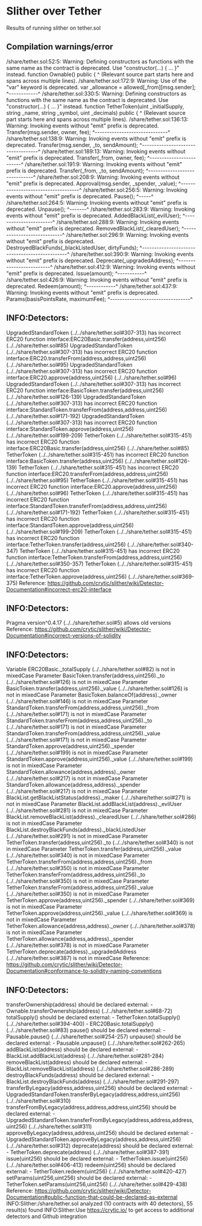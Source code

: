 # Slither over Tether
Results of running slither on tether.sol

## Compilation warnings/error
/share/tether.sol:52:5: Warning: Defining constructors as functions with the same name as the contract is deprecated. Use "constructor(...) { ... }" instead.
    function Ownable() public {
    ^ (Relevant source part starts here and spans across multiple lines).
/share/tether.sol:172:9: Warning: Use of the "var" keyword is deprecated.
        var _allowance = allowed[_from][msg.sender];
        ^------------^
/share/tether.sol:330:5: Warning: Defining constructors as functions with the same name as the contract is deprecated. Use "constructor(...) { ... }" instead.
    function TetherToken(uint _initialSupply, string _name, string _symbol, uint _decimals) public {
    ^ (Relevant source part starts here and spans across multiple lines).
/share/tether.sol:136:13: Warning: Invoking events without "emit" prefix is deprecated.
            Transfer(msg.sender, owner, fee);
            ^------------------------------^
/share/tether.sol:138:9: Warning: Invoking events without "emit" prefix is deprecated.
        Transfer(msg.sender, _to, sendAmount);
        ^-----------------------------------^
/share/tether.sol:189:13: Warning: Invoking events without "emit" prefix is deprecated.
            Transfer(_from, owner, fee);
            ^-------------------------^
/share/tether.sol:191:9: Warning: Invoking events without "emit" prefix is deprecated.
        Transfer(_from, _to, sendAmount);
        ^------------------------------^
/share/tether.sol:208:9: Warning: Invoking events without "emit" prefix is deprecated.
        Approval(msg.sender, _spender, _value);
        ^------------------------------------^
/share/tether.sol:256:5: Warning: Invoking events without "emit" prefix is deprecated.
    Pause();
    ^-----^
/share/tether.sol:264:5: Warning: Invoking events without "emit" prefix is deprecated.
    Unpause();
    ^-------^
/share/tether.sol:283:9: Warning: Invoking events without "emit" prefix is deprecated.
        AddedBlackList(_evilUser);
        ^-----------------------^
/share/tether.sol:288:9: Warning: Invoking events without "emit" prefix is deprecated.
        RemovedBlackList(_clearedUser);
        ^----------------------------^
/share/tether.sol:296:9: Warning: Invoking events without "emit" prefix is deprecated.
        DestroyedBlackFunds(_blackListedUser, dirtyFunds);
        ^-----------------------------------------------^
/share/tether.sol:390:9: Warning: Invoking events without "emit" prefix is deprecated.
        Deprecate(_upgradedAddress);
        ^-------------------------^
/share/tether.sol:412:9: Warning: Invoking events without "emit" prefix is deprecated.
        Issue(amount);
        ^-----------^
/share/tether.sol:426:9: Warning: Invoking events without "emit" prefix is deprecated.
        Redeem(amount);
        ^------------^
/share/tether.sol:437:9: Warning: Invoking events without "emit" prefix is deprecated.
        Params(basisPointsRate, maximumFee);
        ^---------------------------------^

## INFO:Detectors:
UpgradedStandardToken (../../share/tether.sol#307-313) has incorrect ERC20 function interface:ERC20Basic.transfer(address,uint256) (../../share/tether.sol#85)
UpgradedStandardToken (../../share/tether.sol#307-313) has incorrect ERC20 function interface:ERC20.transferFrom(address,address,uint256) (../../share/tether.sol#95)
UpgradedStandardToken (../../share/tether.sol#307-313) has incorrect ERC20 function interface:ERC20.approve(address,uint256) (../../share/tether.sol#96)
UpgradedStandardToken (../../share/tether.sol#307-313) has incorrect ERC20 function interface:BasicToken.transfer(address,uint256) (../../share/tether.sol#126-139)
UpgradedStandardToken (../../share/tether.sol#307-313) has incorrect ERC20 function interface:StandardToken.transferFrom(address,address,uint256) (../../share/tether.sol#171-192)
UpgradedStandardToken (../../share/tether.sol#307-313) has incorrect ERC20 function interface:StandardToken.approve(address,uint256) (../../share/tether.sol#199-209)
TetherToken (../../share/tether.sol#315-451) has incorrect ERC20 function interface:ERC20Basic.transfer(address,uint256) (../../share/tether.sol#85)
TetherToken (../../share/tether.sol#315-451) has incorrect ERC20 function interface:BasicToken.transfer(address,uint256) (../../share/tether.sol#126-139)
TetherToken (../../share/tether.sol#315-451) has incorrect ERC20 function interface:ERC20.transferFrom(address,address,uint256) (../../share/tether.sol#95)
TetherToken (../../share/tether.sol#315-451) has incorrect ERC20 function interface:ERC20.approve(address,uint256) (../../share/tether.sol#96)
TetherToken (../../share/tether.sol#315-451) has incorrect ERC20 function interface:StandardToken.transferFrom(address,address,uint256) (../../share/tether.sol#171-192)
TetherToken (../../share/tether.sol#315-451) has incorrect ERC20 function interface:StandardToken.approve(address,uint256) (../../share/tether.sol#199-209)
TetherToken (../../share/tether.sol#315-451) has incorrect ERC20 function interface:TetherToken.transfer(address,uint256) (../../share/tether.sol#340-347)
TetherToken (../../share/tether.sol#315-451) has incorrect ERC20 function interface:TetherToken.transferFrom(address,address,uint256) (../../share/tether.sol#350-357)
TetherToken (../../share/tether.sol#315-451) has incorrect ERC20 function interface:TetherToken.approve(address,uint256) (../../share/tether.sol#369-375)
Reference: https://github.com/crytic/slither/wiki/Detector-Documentation#incorrect-erc20-interface
## INFO:Detectors:
Pragma version^0.4.17 (../../share/tether.sol#5) allows old versions
Reference: https://github.com/crytic/slither/wiki/Detector-Documentation#incorrect-versions-of-solidity
## INFO:Detectors:
Variable ERC20Basic._totalSupply (../../share/tether.sol#82) is not in mixedCase
Parameter BasicToken.transfer(address,uint256)._to (../../share/tether.sol#126) is not in mixedCase
Parameter BasicToken.transfer(address,uint256)._value (../../share/tether.sol#126) is not in mixedCase
Parameter BasicToken.balanceOf(address)._owner (../../share/tether.sol#146) is not in mixedCase
Parameter StandardToken.transferFrom(address,address,uint256)._from (../../share/tether.sol#171) is not in mixedCase
Parameter StandardToken.transferFrom(address,address,uint256)._to (../../share/tether.sol#171) is not in mixedCase
Parameter StandardToken.transferFrom(address,address,uint256)._value (../../share/tether.sol#171) is not in mixedCase
Parameter StandardToken.approve(address,uint256)._spender (../../share/tether.sol#199) is not in mixedCase
Parameter StandardToken.approve(address,uint256)._value (../../share/tether.sol#199) is not in mixedCase
Parameter StandardToken.allowance(address,address)._owner (../../share/tether.sol#217) is not in mixedCase
Parameter StandardToken.allowance(address,address)._spender (../../share/tether.sol#217) is not in mixedCase
Parameter BlackList.getBlackListStatus(address)._maker (../../share/tether.sol#271) is not in mixedCase
Parameter BlackList.addBlackList(address)._evilUser (../../share/tether.sol#281) is not in mixedCase
Parameter BlackList.removeBlackList(address)._clearedUser (../../share/tether.sol#286) is not in mixedCase
Parameter BlackList.destroyBlackFunds(address)._blackListedUser (../../share/tether.sol#291) is not in mixedCase
Parameter TetherToken.transfer(address,uint256)._to (../../share/tether.sol#340) is not in mixedCase
Parameter TetherToken.transfer(address,uint256)._value (../../share/tether.sol#340) is not in mixedCase
Parameter TetherToken.transferFrom(address,address,uint256)._from (../../share/tether.sol#350) is not in mixedCase
Parameter TetherToken.transferFrom(address,address,uint256)._to (../../share/tether.sol#350) is not in mixedCase
Parameter TetherToken.transferFrom(address,address,uint256)._value (../../share/tether.sol#350) is not in mixedCase
Parameter TetherToken.approve(address,uint256)._spender (../../share/tether.sol#369) is not in mixedCase
Parameter TetherToken.approve(address,uint256)._value (../../share/tether.sol#369) is not in mixedCase
Parameter TetherToken.allowance(address,address)._owner (../../share/tether.sol#378) is not in mixedCase
Parameter TetherToken.allowance(address,address)._spender (../../share/tether.sol#378) is not in mixedCase
Parameter TetherToken.deprecate(address)._upgradedAddress (../../share/tether.sol#387) is not in mixedCase
Reference: https://github.com/crytic/slither/wiki/Detector-Documentation#conformance-to-solidity-naming-conventions
## INFO:Detectors:
transferOwnership(address) should be declared external:
	- Ownable.transferOwnership(address) (../../share/tether.sol#68-72)
totalSupply() should be declared external:
	- TetherToken.totalSupply() (../../share/tether.sol#394-400)
	- ERC20Basic.totalSupply() (../../share/tether.sol#83)
pause() should be declared external:
	- Pausable.pause() (../../share/tether.sol#254-257)
unpause() should be declared external:
	- Pausable.unpause() (../../share/tether.sol#262-265)
addBlackList(address) should be declared external:
	- BlackList.addBlackList(address) (../../share/tether.sol#281-284)
removeBlackList(address) should be declared external:
	- BlackList.removeBlackList(address) (../../share/tether.sol#286-289)
destroyBlackFunds(address) should be declared external:
	- BlackList.destroyBlackFunds(address) (../../share/tether.sol#291-297)
transferByLegacy(address,address,uint256) should be declared external:
	- UpgradedStandardToken.transferByLegacy(address,address,uint256) (../../share/tether.sol#310)
transferFromByLegacy(address,address,address,uint256) should be declared external:
	- UpgradedStandardToken.transferFromByLegacy(address,address,address,uint256) (../../share/tether.sol#311)
approveByLegacy(address,address,uint256) should be declared external:
	- UpgradedStandardToken.approveByLegacy(address,address,uint256) (../../share/tether.sol#312)
deprecate(address) should be declared external:
	- TetherToken.deprecate(address) (../../share/tether.sol#387-391)
issue(uint256) should be declared external:
	- TetherToken.issue(uint256) (../../share/tether.sol#406-413)
redeem(uint256) should be declared external:
	- TetherToken.redeem(uint256) (../../share/tether.sol#420-427)
setParams(uint256,uint256) should be declared external:
	- TetherToken.setParams(uint256,uint256) (../../share/tether.sol#429-438)
Reference: https://github.com/crytic/slither/wiki/Detector-Documentation#public-function-that-could-be-declared-as-external
INFO:Slither:/share/tether.sol analyzed (10 contracts with 40 detectors), 55 result(s) found
INFO:Slither:Use https://crytic.io/ to get access to additional detectors and Github integration
